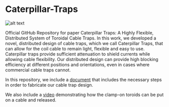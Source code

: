 # Caterpillar-Traps

![alt text](https://github.com/mikgroup/Caterpillar-Traps/blob/def1d0cc9637815db6fc128a2fc812d4cb898c5a/fig1_ctrapsmanuscript-01.png)

Official GitHub Repository for paper Caterpillar Traps: A Highly Flexible, Distributed System of Toroidal Cable Traps. In this work, we developed a novel, distributed design of cable traps, which we call Caterpillar Traps, that can allow for the coil cable to remain light, flexible and easy to use. Caterpillar traps provide sufficient attenuation to shield currents while allowing cable flexibility. Our distributed design can provide high blocking efficiency at different positions and orientations, even in cases where commercial cable traps cannot.

In this repository, we include a [document](https://github.com/mikgroup/Caterpillar-Traps/blob/0011a52038e635f0e986626384f4ba8784006f0d/Supplementary%20Material%20-%20Clamp-on%20and%20Closed%20Twisted%20Pair%20Toroids%20Fabrication%20Details.pdf) that includes the necessary steps in order to fabricate our cable trap design.

We also include a [video]() demonstrating how the clamp-on toroids can be put on a cable and released.
